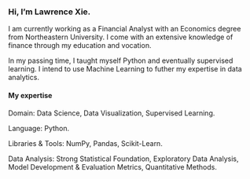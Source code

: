 ### Hi, I’m Lawrence Xie.

I am currently working as a Financial Analyst with an Economics degree from Northeastern University. I come with an extensive knowledge of finance through my education and vocation.  

In my passing time, I taught myself Python and eventually supervised learning. I intend to use Machine Learning to futher my expertise in data analytics. 

#### My expertise

Domain: Data Science, Data Visualization, Supervised Learning.

Language: Python.

Libraries & Tools: NumPy, Pandas, Scikit-Learn. 

Data Analysis: Strong Statistical Foundation, Exploratory Data Analysis, Model Development & Evaluation Metrics, Quantitative Methods.
